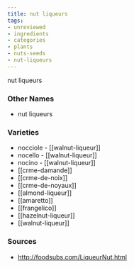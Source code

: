```yaml
---
title: nut liqueurs
tags:
- unreviewed
- ingredients
- categories
- plants
- nuts-seeds
- nut-liqueurs
---
```

nut liqueurs

### Other Names

* nut liqueurs

### Varieties

* nocciole - [[walnut-liqueur]]
* nocello - [[walnut-liqueur]]
* nocino - [[walnut-liqueur]]
* [[crme-damande]]
* [[crme-de-noix]]
* [[crme-de-noyaux]]
* [[almond-liqueur]]
* [[amaretto]]
* [[frangelico]]
* [[hazelnut-liqueur]]
* [[walnut-liqueur]]

### Sources
* http://foodsubs.com/LiqueurNut.html

